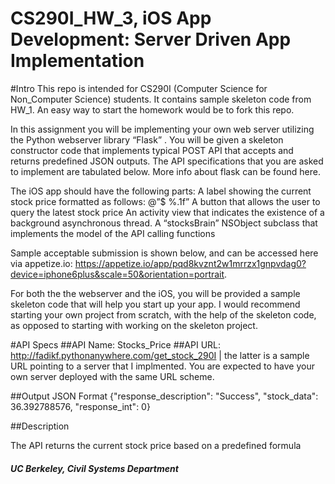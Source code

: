 # CS290I_HW_3, iOS App Development:  Server Driven App Implementation

#Intro
This repo is intended for CS290I (Computer Science for Non_Computer Science) students. It contains sample skeleton code from HW_1. An easy way to start the homework would be to fork this repo. 


In this assignment you will be implementing your own web server utilizing the Python webserver library “Flask” . You will be given a skeleton constructor code that implements typical POST API that accepts and returns predefined JSON outputs. The API specifications that you are asked to implement are tabulated below. More info about flask can be found here.

The iOS app should have the following parts:
A label showing the current stock price formatted as follows: @”$ %.1f”
A button that allows the user to query the latest stock price
An activity view that indicates the existence of  a background asynchronous thread.
A “stocksBrain” NSObject subclass that implements the model of the API calling functions


Sample acceptable submission is shown below, and can be accessed here via appetize.io:  https://appetize.io/app/pqd8kvznt2w1mrrzx1gnpvdag0?device=iphone6plus&scale=50&orientation=portrait.


For both the the webserver and the iOS, you will be provided a sample skeleton code that will help you start up your app. I would recommend starting your own project from scratch, with the help of the skeleton code, as opposed to starting with working on the skeleton project.




#API Specs
##API Name: 
Stocks_Price
##API URL: 
http://fadikf.pythonanywhere.com/get_stock_290I | the latter is a sample URL pointing to a server that I implmented. You are expected to have your own server deployed with the same URL scheme.

##Output JSON Format
{"response_description": "Success", "stock_data": 36.392788576, "response_int": 0}

##Description 

The API returns the current stock price based on a predefined formula



##### UC Berkeley, Civil Systems Department
